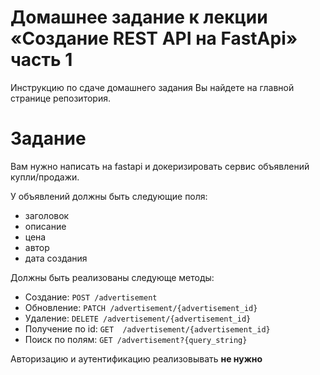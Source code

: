 # Домашнее задание к лекции «Создание REST API на FastApi» часть 1

Инструкцию по сдаче домашнего задания Вы найдете на главной странице репозитория.

# Задание 
Вам нужно написать на fastapi и докеризировать сервис объявлений купли/продажи.

У объявлений должны быть следующие поля:
 - заголовок
 - описание
 - цена
 - автор
 - дата создания

Должны быть реализованы следующе методы:
 - Создание: `POST /advertisement`
 - Обновление: `PATCH /advertisement/{advertisement_id}`
 - Удаление: `DELETE /advertisement/{advertisement_id}`
 - Получение по id: `GET  /advertisement/{advertisement_id}`
 - Поиск по полям: `GET /advertisement?{query_string}`

Авторизацию и аутентификацию реализовывать **не нужно**
